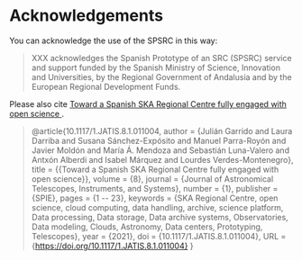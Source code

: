 # Acknowledgements

You can acknowledge the use of the SPSRC in this way:

> XXX acknowledges the Spanish Prototype of an SRC (SPSRC) service and support funded by the Spanish Ministry of Science, Innovation and Universities, by the Regional Government of Andalusia and by the European Regional Development Funds. 

Please also cite  [Toward a Spanish SKA Regional Centre fully engaged with open science
](https://www.spiedigitallibrary.org/journals/journal-of-astronomical-telescopes-instruments-and-systems/volume-8/issue-1?utm_id=sjjatis0422acnbe&spMailingID=8255119&spUserID=NDA5MDI1Mzk5NTU2S0&spJobID=1500281855&spReportId=MTUwMDI4MTg1NQS2#SpecialSectionontheSKAObservatory).

> @article{10.1117/1.JATIS.8.1.011004,
author = {Julián Garrido and Laura Darriba and Susana Sánchez-Expósito and Manuel Parra-Royón and Javier Moldón and María Á. Mendoza and Sebastián Luna-Valero and Antxón Alberdi and Isabel Márquez and Lourdes Verdes-Montenegro},
title = {{Toward a Spanish SKA Regional Centre fully engaged with open science}},
volume = {8},
journal = {Journal of Astronomical Telescopes, Instruments, and Systems},
number = {1},
publisher = {SPIE},
pages = {1 -- 23},
keywords = {SKA Regional Centre, open science, cloud computing, data handling, archive, science platform, Data processing, Data storage, Data archive systems, Observatories, Data modeling, Clouds, Astronomy, Data centers, Prototyping, Telescopes},
year = {2021},
doi = {10.1117/1.JATIS.8.1.011004},
URL = {https://doi.org/10.1117/1.JATIS.8.1.011004}
}

